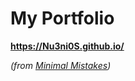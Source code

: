 # __My Portfolio__

__https://Nu3ni0S.github.io/__

_(from [Minimal Mistakes](https://github.com/mmistakes/minimal-mistakes))_
